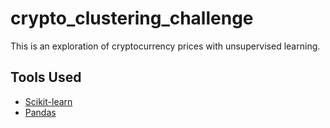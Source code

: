 # crypto_clustering_challenge

This is an exploration of cryptocurrency prices with unsupervised learning.

## Tools Used
- [Scikit-learn](https://scikit-learn.org/stable/)
- [Pandas](https://pandas.pydata.org/docs/)
